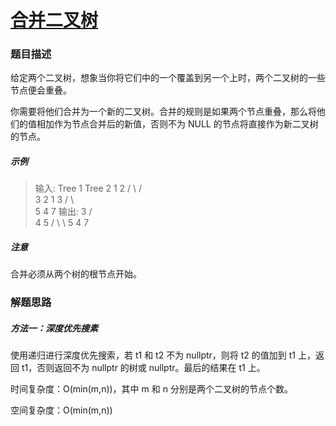 # [合并二叉树](https://leetcode-cn.com/problems/merge-two-binary-trees/)

### 题目描述

给定两个二叉树，想象当你将它们中的一个覆盖到另一个上时，两个二叉树的一些节点便会重叠。

你需要将他们合并为一个新的二叉树。合并的规则是如果两个节点重叠，那么将他们的值相加作为节点合并后的新值，否则不为 NULL 的节点将直接作为新二叉树的节点。

##### 示例

> 输入: 
> 	 Tree 1                    Tree 2
>           1                         2
>          / \                       / \
>         3   2                     1   3
>        /                           \   \
>       5                             4   7
> 输出: 
> 	     3
> 	    / \
> 	   4   5
> 	  / \   \ 
> 	 5   4   7

##### 注意

合并必须从两个树的根节点开始。

### 解题思路

##### 方法一：深度优先搜素

使用递归进行深度优先搜索，若 t1 和 t2 不为 nullptr，则将 t2 的值加到 t1 上，返回 t1，否则返回不为 nullptr 的树或 nullptr。最后的结果在 t1 上。

时间复杂度：O(min(m,n))，其中 m 和 n 分别是两个二叉树的节点个数。

空间复杂度：O(min(m,n))